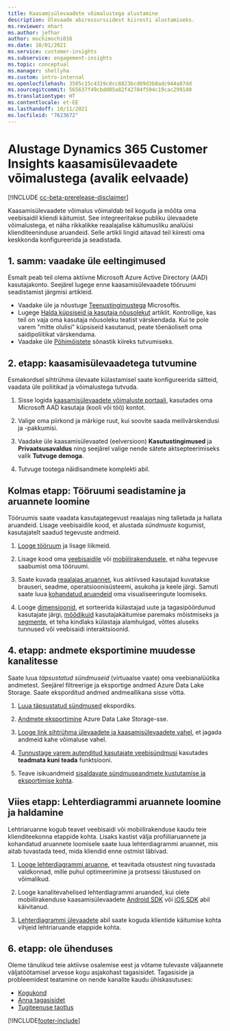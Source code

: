 ```yaml
---
title: Kaasamisülevaadete võimalustega alustamine
description: Ülevaade abiressurssidest kiiresti alustamiseks.
ms.reviewer: mhart
ms.author: jefhar
author: mochimochi016
ms.date: 10/01/2021
ms.service: customer-insights
ms.subservice: engagement-insights
ms.topic: conceptual
ms.manager: shellyha
ms.custom: intro-internal
ms.openlocfilehash: 3505c15c4319c8cc8823bcd89d3b8adc944a87dd
ms.sourcegitcommit: 565637f49cbdd05a82f42784f594c19cac299140
ms.translationtype: HT
ms.contentlocale: et-EE
ms.lasthandoff: 10/11/2021
ms.locfileid: "7623672"
---
```

# <a name="get-started-with-dynamics-365-customer-insights-engagement-insights-capability-public-preview"></a>Alustage Dynamics 365 Customer Insights kaasamisülevaadete võimalustega (avalik eelvaade)

[!INCLUDE [cc-beta-prerelease-disclaimer](includes/cc-beta-prerelease-disclaimer.md)]

Kaasamisülevaadete võimalus võimaldab teil koguda ja mõõta oma veebisaidil kliendi käitumist. See integreeritakse publiku ülevaadete võimalustega, et näha rikkalikke reaalajalise käitumusliku analüüsi klienditeeninduse aruandeid. Selle artikli lingid aitavad teil kiiresti oma keskkonda konfigureerida ja seadistada.

## <a name="step-1-review-prerequisites"></a>1. samm: vaadake üle eeltingimused

Esmalt peab teil olema aktiivne Microsoft Azure Active Directory (AAD) kasutajakonto. Seejärel lugege enne kaasamisülevaadete tööruumi seadistamist järgmisi artikleid.

- Vaadake üle ja nõustuge [Teenustingimustega](terms-of-service.md) Microsoftis.  
- Lugege [Halda küpsiseid ja kasutaja nõusolekut](user-consent-storage.md) artiklit. Kontrollige, kas teil on vaja oma kasutaja nõusoleku teatist värskendada. Kui te pole varem "mitte olulisi" küpsiseid kasutanud, peate tõenäoliselt oma saidipoliitikat värskendama.
- Vaadake üle [Põhimõistete](glossary.md) sõnastik kiireks tutvumiseks.

## <a name="step-2-explore-engagement-insights"></a>2. etapp: kaasamisülevaadetega tutvumine

Esmakordsel sihtrühma ülevaate külastamisel saate konfigureerida sätteid, vaadata üle poliitikad ja võimalustega tutvuda.

1. Sisse logida [kaasamisülevaadete võimaluste portaali](https://home.ci.ai.dynamics.com/app/engagement-insights), kasutades oma Microsoft AAD kasutaja (kooli või töö) kontot.

1. Valige oma piirkond ja märkige ruut, kui soovite saada meilivärskendusi ja -pakkumisi.

1. Vaadake üle kaasamisülevaated (eelversioon) **Kasutustingimused** ja **Privaatsusavaldus** ning seejärel valige nende sätete aktsepteerimiseks valik **Tutvuge demoga**.

1. Tutvuge tootega näidisandmete komplekti abil.

##  <a name="step-3-set-up-a-workspace-and-create-reports"></a>Kolmas etapp: Tööruumi seadistamine ja aruannete loomine

Tööruumis saate vaadata kasutajategevust reaalajas ning talletada ja hallata aruandeid. Lisage veebisaidile kood, et alustada *sündmuste* kogumist, kasutajatelt saadud tegevuste andmeid.

1. [Looge tööruum](create-workspace.md) ja lisage liikmeid.

1. Lisage kood oma [veebisaidile](instrument-website.md) või [mobiilirakendusele](developer-resources.md#capture-events-from-mobile-apps), et näha tegevuse saabumist oma tööruumi.

1. Saate kuvada [reaalajas aruannet](view-reports.md), kus aktiivsed kasutajad kuvatakse brauseri, seadme, operatsioonisüsteemi, asukoha ja keele järgi. Samuti saate luua [kohandatud aruandeid](custom-reports.md) oma visualiseeringute loomiseks.

1. Looge [dimensioonid](dimensions.md), et sorteerida külastajad uute ja tagasipöördunud kasutajate järgi, [mõõdikuid](metrics.md) kasutajakäitumise paremaks mõistmiseks ja [segmente](segments.md), et teha kindlaks külastaja alamhulgad, võttes aluseks tunnused või veebisaidi interaktsioonid.
    
## <a name="step-4-export-data-to-other-channels"></a>4. etapp: andmete eksportimine muudesse kanalitesse

Saate luua *täpsustatud sündmuseid* (virtuaalse vaate) oma veebianalüütika andmetest. Seejärel filtreerige ja eksportige andmed Azure Data Lake Storage. Saate eksporditud andmed andmeallikana sisse võtta.

1. [Luua täpsustatud sündmused](refined-events.md) ekspordiks.

1. [Andmete eksportimine](export-events.md) Azure Data Lake Storage-sse.

1. [Looge link sihtrühma ülevaadete ja kaasamisülevaadete vahel](integrate-audience-insights-engagement-insights.md), et jagada andmeid kahe võimaluse vahel.

1. [Tunnustage varem autenditud kasutajate veebisündmusi](unknown-to-known.md) kasutades **teadmata kuni teada** funktsiooni.

1. Teave isikuandmeid [sisaldavate sündmuseandmete kustutamise ja eksportimise kohta](delete-export-personal-data.md).

## <a name="step-5-create-and-manage-funnel-reports"></a>Viies etapp: Lehterdiagrammi aruannete loomine ja haldamine

Lehtriaruanne kogub teavet veebisaidi või mobiilirakenduse kaudu teie klienditeekonna etappide kohta. Lisaks kastist välja profiiliaruannete ja kohandatud aruannete loomisele saate luua lehterdiagrammi aruannet, mis aitab tuvastada teed, mida kliendid enne ostmist läbivad. 

1. [Looge lehterdiagrammi aruanne](funnel-reports.md), et teavitada otsustest ning tuvastada valdkonnad, mille puhul optimeerimine ja protsessi täiustused on võimalikud.

1. Looge kanalitevahelised lehterdiagrammi aruanded, kui olete mobiilirakenduse kaasamisülevaadete [Android SDK](get-started-android.md) või [iOS SDK](get-started-ios.md) abil käivitanud.

1. [Lehterdiagrammi ülevaadete](funnel-reports.md#funnel-insights) abil saate koguda klientide käitumise kohta vihjeid lehtriaruande etappide kohta.
 
## <a name="step-6-stay-connected"></a>6. etapp: ole ühenduses

Oleme tänulikud teie aktiivse osalemise eest ja võtame tulevaste väljaannete väljatöötamisel arvesse kogu asjakohast tagasisidet. Tagasiside ja probleemidest teatamine on nende kanalite kaudu ühiskasutuses:
- [Kogukond](https://go.microsoft.com/fwlink/?linkid=2141648)
- [Anna tagasisidet](https://go.microsoft.com/fwlink/?linkid=2143222)
- [Tugiteenuse taotlus](https://go.microsoft.com/fwlink/?linkid=2145734) 


[!INCLUDE[footer-include](../includes/footer-banner.md)]
